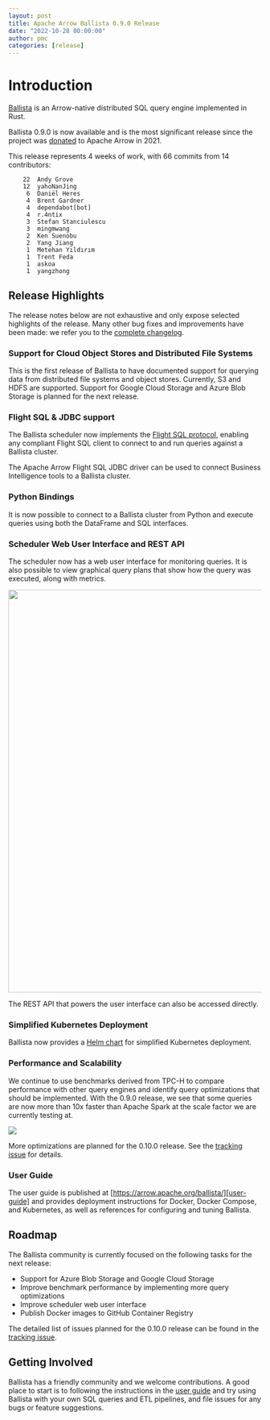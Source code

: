 ```yaml
---
layout: post
title: Apache Arrow Ballista 0.9.0 Release
date: "2022-10-28 00:00:00"
author: pmc
categories: [release]
---
```


<!--
{% comment %}
Licensed to the Apache Software Foundation (ASF) under one or more
contributor license agreements.  See the NOTICE file distributed with
this work for additional information regarding copyright ownership.
The ASF licenses this file to you under the Apache License, Version 2.0
(the "License"); you may not use this file except in compliance with
the License.  You may obtain a copy of the License at

http://www.apache.org/licenses/LICENSE-2.0

Unless required by applicable law or agreed to in writing, software
distributed under the License is distributed on an "AS IS" BASIS,
WITHOUT WARRANTIES OR CONDITIONS OF ANY KIND, either express or implied.
See the License for the specific language governing permissions and
limitations under the License.
{% endcomment %}
-->

# Introduction

[Ballista][ballista] is an Arrow-native distributed SQL query engine implemented in Rust.

Ballista 0.9.0 is now available and is the most significant release since the project was [donated][donated] to Apache
Arrow in 2021.

This release represents 4 weeks of work, with 66 commits from 14 contributors:

```
    22  Andy Grove
    12  yahoNanJing
     6  Daniël Heres
     4  Brent Gardner
     4  dependabot[bot]
     4  r.4ntix
     3  Stefan Stanciulescu
     3  mingmwang
     2  Ken Suenobu
     2  Yang Jiang
     1  Metehan Yıldırım
     1  Trent Feda
     1  askoa
     1  yangzhong
```

## Release Highlights

The release notes below are not exhaustive and only expose selected highlights of the release. Many other bug fixes
and improvements have been made: we refer you to the [complete changelog][changelog].

### Support for Cloud Object Stores and Distributed File Systems

This is the first release of Ballista to have documented support for querying data from distributed file systems and
object stores. Currently, S3 and HDFS are supported. Support for Google Cloud Storage and Azure Blob Storage is planned
for the next release.

### Flight SQL & JDBC support

The Ballista scheduler now implements the [Flight SQL protocol][flight-sql], enabling any compliant Flight SQL client
to connect to and run queries against a Ballista cluster.

The Apache Arrow Flight SQL JDBC driver can be used to connect Business Intelligence tools to a Ballista cluster.

### Python Bindings

It is now possible to connect to a Ballista cluster from Python and execute queries using both the DataFrame and SQL
interfaces.

### Scheduler Web User Interface and REST API

The scheduler now has a web user interface for monitoring queries. It is also possible to view graphical query plans
that show how the query was executed, along with metrics.

<img src="{{ site.baseurl }}/img/2022-10-28-ballista-web-ui.png" width="800"/>

The REST API that powers the user interface can also be accessed directly.

### Simplified Kubernetes Deployment

Ballista now provides a [Helm chart][helm-chart] for simplified Kubernetes deployment.

### Performance and Scalability

We continue to use benchmarks derived from TPC-H to compare performance with other query engines and identify
query optimizations that should be implemented. With the 0.9.0 release, we see that some queries are now more than 10x
faster than Apache Spark at the scale factor we are currently testing at.

<img src="{{ site.baseurl }}/img/2022-10-28-ballista-perf.png" />

More optimizations are planned for the 0.10.0 release. See the [tracking issue][optimizations] for details.

### User Guide

The user guide is published at [https://arrow.apache.org/ballista/][user-guide] and provides
deployment instructions for Docker, Docker Compose, and Kubernetes, as well as references for configuring and
tuning Ballista.

## Roadmap

The Ballista community is currently focused on the following tasks for the next release:

- Support for Azure Blob Storage and Google Cloud Storage
- Improve benchmark performance by implementing more query optimizations
- Improve scheduler web user interface
- Publish Docker images to GitHub Container Registry

The detailed list of issues planned for the 0.10.0 release can be found in the [tracking issue][ballista-next].

## Getting Involved

Ballista has a friendly community and we welcome contributions. A good place to start is to following the instructions
in the [user guide][user-guide] and try using Ballista with your own SQL queries and ETL pipelines, and file issues
for any bugs or feature suggestions.

[ballista]: https://github.com/apache/arrow-ballista
[flight-sql]: https://arrow.apache.org/blog/2022/02/16/introducing-arrow-flight-sql/
[helm-chart]: https://github.com/apache/arrow-ballista/tree/master/helm
[user-guide]: https://arrow.apache.org/ballista/
[ballista-next]: https://github.com/apache/arrow-ballista/issues/361
[optimizations]: https://github.com/apache/arrow-ballista/issues/339
[changelog]: https://github.com/apache/arrow-ballista/blob/0.9.0-rc2/ballista/CHANGELOG.md
[donated]: http://arrow.apache.org/blog/2021/04/12/ballista-donation/
